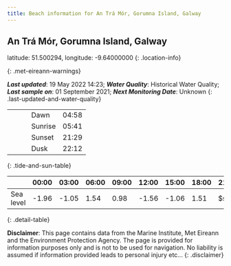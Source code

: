 ```yaml
---
title: Beach information for An Trá Mór, Gorumna Island, Galway
---
```

## An Trá Mór, Gorumna Island, Galway 

latitude: 51.500294, longitude: -9.64000000
{: .location-info}


{: .met-eireann-warnings}

___Last updated___: 19 May 2022 14:23; ___Water Quality___: Historical Water Quality;
___Last sample on___: 01 September 2021; ___Next Monitoring Date___: Unknown
{: .last-updated-and-water-quality}

|   |   |   |   |   |
|---|---|---|---|---|
|   |   |   | Dawn  | 04:58 |
|   |   |   | Sunrise  | 05:41 |
|   |   |   | Sunset  | 21:29 |
|   |   |   | Dusk  | 22:12 |
{: .tide-and-sun-table}

<div></div>

| | 00:00 | 03:00 | 06:00 | 09:00 | 12:00 | 15:00 | 18:00 | 21:00 |
|---|---|---|---|---|---|---|---|---|
| Sea level | -1.96 | -1.05 | 1.54 | 0.98| -1.56 | -1.06 | 1.51 | $sl21 |
{: .detail-table}

__Disclaimer__: This page contains data from the Marine Institute,
Met Eireann and the Environment Protection Agency. The page is provided for
information purposes only and is not to be used for navigation. No liability
is assumed if information provided leads to personal injury etc...
{: .disclaimer}
